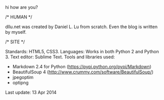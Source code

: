 hi
how are you?

/* HUMAN */

dllu.net was created by Daniel L. Lu from scratch. Even the blog is written by myself.

/* SITE */

Standards: HTML5, CSS3. 
Languages: Works in both Python 2 and Python 3.
Text editor: Sublime Text.
Tools and libraries used:

- Markdown 2.4 for Python (https://pypi.python.org/pypi/Markdown)
- BeautifulSoup 4 (http://www.crummy.com/software/BeautifulSoup/)
- jpegoptim
- optipng

Last update: 13 Apr 2014
